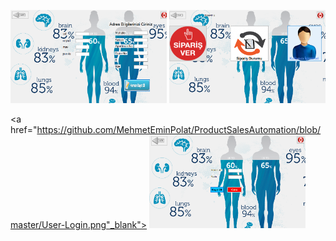 <p>
  
<a href="https://github.com/MehmetEminPolat/ProductSalesAutomation/blob/master/User%20Register.png" target="_blank">
<img src="https://github.com/MehmetEminPolat/ProductSalesAutomation/blob/master/User%20Register.png" width="250" style="max-width:100%;"></a>
  

<a href="https://github.com/MehmetEminPolat/ProductSalesAutomation/blob/master/User-Login%20Screen.png" target="_blank">
<img src="https://github.com/MehmetEminPolat/ProductSalesAutomation/blob/master/User-Login%20Screen.png" width="250" style="max-width:100%;"></a>

<a href="https://github.com/MehmetEminPolat/ProductSalesAutomation/blob/master/User-Login.png"_blank">
<img src="https://github.com/MehmetEminPolat/ProductSalesAutomation/blob/master/User-Login.png" width="250" style="max-width:100%;"></a>
  

  
</p>  
